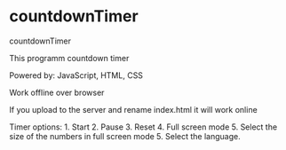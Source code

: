# countdownTimer
countdownTimer

This programm countdown timer

Powered by: JavaScript, HTML, CSS

Work offline over browser

If you upload to the server and rename index.html it will work online

Timer options: 1. Start 2. Pause 3. Reset 4. Full screen mode 5. Select the size of the numbers in full screen mode 5. Select the language.
